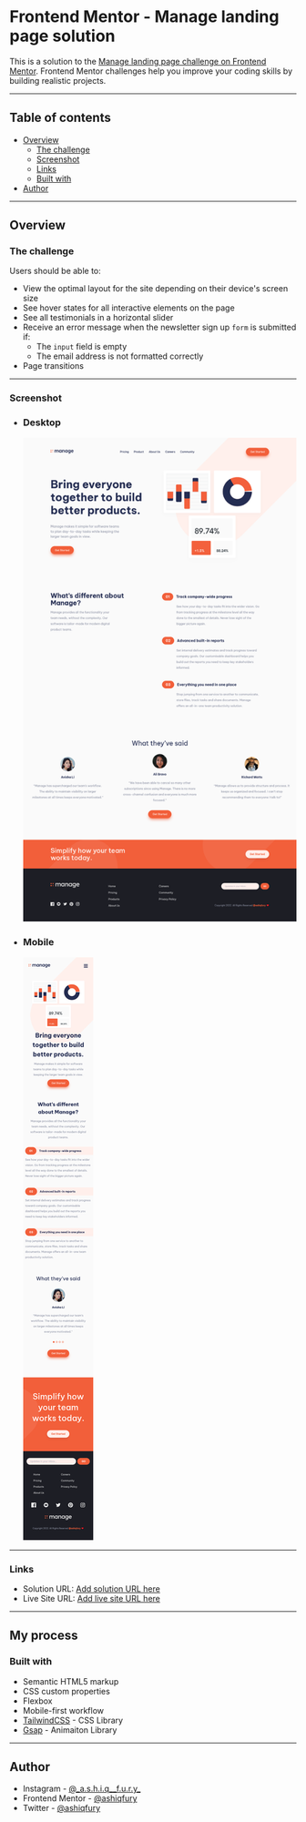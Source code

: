 # Frontend Mentor - Manage landing page solution

This is a solution to the [Manage landing page challenge on Frontend Mentor](https://www.frontendmentor.io/challenges/manage-landing-page-SLXqC6P5). Frontend Mentor challenges help you improve your coding skills by building realistic projects.

<hr />

## Table of contents

- [Overview](#overview)
  - [The challenge](#the-challenge)
  - [Screenshot](#screenshot)
  - [Links](#links)
  - [Built with](#built-with)
- [Author](#author)

<hr />

## Overview

### The challenge

Users should be able to:

- View the optimal layout for the site depending on their device's screen size
- See hover states for all interactive elements on the page
- See all testimonials in a horizontal slider
- Receive an error message when the newsletter sign up `form` is submitted if:
  - The `input` field is empty
  - The email address is not formatted correctly
- Page transitions

<hr />

### Screenshot

- ### Desktop

  ![](./images/screenshot_desktop.png)

- ### Mobile
  ![](./images/screenshot_mobile.png)

<hr />

### Links

- Solution URL: [Add solution URL here](https://github.com/ashiqfury/ashiqfury.github.io/tree/master/frontend-mentor/blogr-landing-page)
- Live Site URL: [Add live site URL here](https://ashiqfury.github.io/frontend-mentor/manage-landing-page)

<hr />

## My process

### Built with

- Semantic HTML5 markup
- CSS custom properties
- Flexbox
- Mobile-first workflow
- [TailwindCSS](https://tailwindcss.com/) - CSS Library
- [Gsap](https://greensock.com/gsap/) - Animaiton Library

<hr />

## Author

- Instagram - [@\_a.s.h.i.q\_\_f.u.r.y\_](https://www.instagram.com/_a.s.h.i.q__f.u.r.y_/)
- Frontend Mentor - [@ashiqfury](https://www.frontendmentor.io/profile/ashiqfury)
- Twitter - [@ashiqfury](https://www.github.com/ashiqfury)
